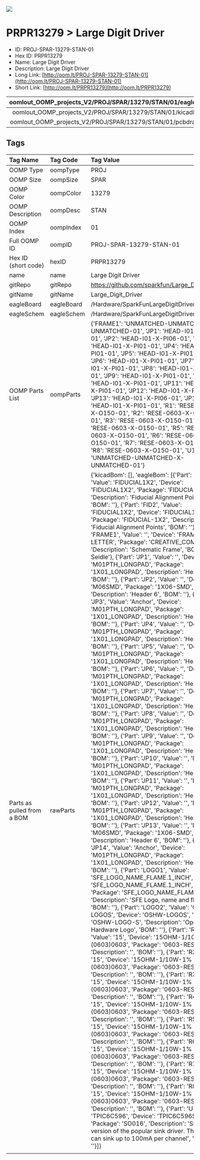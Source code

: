 


  
![][im]
# PRPR13279 > Large Digit Driver

- ID: PROJ-SPAR-13279-STAN-01
- Hex ID: PRPR13279
- Name: Large Digit Driver
- Description: Large Digit Driver
- Long Link: [http://oom.lt/PROJ-SPAR-13279-STAN-01](http://oom.lt/PROJ-SPAR-13279-STAN-01)
- Short Link: [http://oom.lt/PRPR13279](http://oom.lt/PRPR13279)
  

|oomlout_OOMP_projects_V2/PROJ/SPAR/13279/STAN/01/eagleImage.png|oomlout_OOMP_projects_V2/PROJ/SPAR/13279/STAN/01/eagleSchemImage.png|oomlout_OOMP_projects_V2/PROJ/SPAR/13279/STAN/01/kicadPcb3dFront.png|oomlout_OOMP_projects_V2/PROJ/SPAR/13279/STAN/01/kicadPcb3dBack.png|
| :---: | :---: | :---: | :---: |
|oomlout_OOMP_projects_V2/PROJ/SPAR/13279/STAN/01/kicadPcb3d.png|oomlout_OOMP_projects_V2/PROJ/SPAR/13279/STAN/01/bomBack.png|oomlout_OOMP_projects_V2/PROJ/SPAR/13279/STAN/01/bomFront.png|oomlout_OOMP_projects_V2/PROJ/SPAR/13279/STAN/01/pcbdraw.svg|
|oomlout_OOMP_projects_V2/PROJ/SPAR/13279/STAN/01/pcbdrawBack.svg||||

## Tags
  

|Tag Name|Tag Code|Tag Value|
| :--- | :--- | :--- |
|OOMP Type|oompType|PROJ|
|OOMP Size|oompSize|SPAR|
|OOMP Color|oompColor|13279|
|OOMP Description|oompDesc|STAN|
|OOMP Index|oompIndex|01|
|Full OOMP ID|oompID|PROJ-SPAR-13279-STAN-01|
|Hex ID (short code)|hexID|PRPR13279|
|name|name|Large Digit Driver|
|gitRepo|gitRepo|https://github.com/sparkfun/Large_Digit_Driver|
|gitName|gitName|Large_Digit_Driver|
|eagleBoard|eagleBoard|/Hardware/SparkFunLargeDigitDriver.brd|
|eagleSchem|eagleSchem|/Hardware/SparkFunLargeDigitDriver.sch|
|OOMP Parts List|oompParts|{'FRAME1': 'UNMATCHED-UNMATCHED-X-UNMATCHED-01', 'JP1': 'HEAD-I01-X-PI01-01', 'JP2': 'HEAD-I01-X-PI06-01', 'JP3': 'HEAD-I01-X-PI01-01', 'JP4': 'HEAD-I01-X-PI01-01', 'JP5': 'HEAD-I01-X-PI01-01', 'JP6': 'HEAD-I01-X-PI01-01', 'JP7': 'HEAD-I01-X-PI01-01', 'JP8': 'HEAD-I01-X-PI01-01', 'JP9': 'HEAD-I01-X-PI01-01', 'JP10': 'HEAD-I01-X-PI01-01', 'JP11': 'HEAD-I01-X-PI01-01', 'JP12': 'HEAD-I01-X-PI01-01', 'JP13': 'HEAD-I01-X-PI06-01', 'JP14': 'HEAD-I01-X-PI01-01', 'R1': 'RESE-0603-X-O150-01', 'R2': 'RESE-0603-X-O150-01', 'R3': 'RESE-0603-X-O150-01', 'R4': 'RESE-0603-X-O150-01', 'R5': 'RESE-0603-X-O150-01', 'R6': 'RESE-0603-X-O150-01', 'R7': 'RESE-0603-X-O150-01', 'R8': 'RESE-0603-X-O150-01', 'U1': 'UNMATCHED-UNMATCHED-X-UNMATCHED-01'}|
|Parts as pulled from a BOM|rawParts|{'kicadBom': [], 'eagleBom': [{'Part': 'FID1', 'Value': 'FIDUCIAL1X2', 'Device': 'FIDUCIAL1X2', 'Package': 'FIDUCIAL-1X2', 'Description': 'Fiducial Alignment Points', 'BOM': ''}, {'Part': 'FID2', 'Value': 'FIDUCIAL1X2', 'Device': 'FIDUCIAL1X2', 'Package': 'FIDUCIAL-1X2', 'Description': 'Fiducial Alignment Points', 'BOM': ''}, {'Part': 'FRAME1', 'Value': '', 'Device': 'FRAME-LETTER', 'Package': 'CREATIVE_COMMONS', 'Description': 'Schematic Frame', 'BOM': 'N. Seidle'}, {'Part': 'JP1', 'Value': '', 'Device': 'M01PTH_LONGPAD', 'Package': '1X01_LONGPAD', 'Description': 'Header 1', 'BOM': ''}, {'Part': 'JP2', 'Value': '', 'Device': 'M06SMD', 'Package': '1X06-SMD', 'Description': 'Header 6', 'BOM': ''}, {'Part': 'JP3', 'Value': 'Anchor', 'Device': 'M01PTH_LONGPAD', 'Package': '1X01_LONGPAD', 'Description': 'Header 1', 'BOM': ''}, {'Part': 'JP4', 'Value': '', 'Device': 'M01PTH_LONGPAD', 'Package': '1X01_LONGPAD', 'Description': 'Header 1', 'BOM': ''}, {'Part': 'JP5', 'Value': '', 'Device': 'M01PTH_LONGPAD', 'Package': '1X01_LONGPAD', 'Description': 'Header 1', 'BOM': ''}, {'Part': 'JP6', 'Value': '', 'Device': 'M01PTH_LONGPAD', 'Package': '1X01_LONGPAD', 'Description': 'Header 1', 'BOM': ''}, {'Part': 'JP7', 'Value': '', 'Device': 'M01PTH_LONGPAD', 'Package': '1X01_LONGPAD', 'Description': 'Header 1', 'BOM': ''}, {'Part': 'JP8', 'Value': '', 'Device': 'M01PTH_LONGPAD', 'Package': '1X01_LONGPAD', 'Description': 'Header 1', 'BOM': ''}, {'Part': 'JP9', 'Value': '', 'Device': 'M01PTH_LONGPAD', 'Package': '1X01_LONGPAD', 'Description': 'Header 1', 'BOM': ''}, {'Part': 'JP10', 'Value': '', 'Device': 'M01PTH_LONGPAD', 'Package': '1X01_LONGPAD', 'Description': 'Header 1', 'BOM': ''}, {'Part': 'JP11', 'Value': '', 'Device': 'M01PTH_LONGPAD', 'Package': '1X01_LONGPAD', 'Description': 'Header 1', 'BOM': ''}, {'Part': 'JP12', 'Value': '', 'Device': 'M01PTH_LONGPAD', 'Package': '1X01_LONGPAD', 'Description': 'Header 1', 'BOM': ''}, {'Part': 'JP13', 'Value': '', 'Device': 'M06SMD', 'Package': '1X06-SMD', 'Description': 'Header 6', 'BOM': ''}, {'Part': 'JP14', 'Value': 'Anchor', 'Device': 'M01PTH_LONGPAD', 'Package': '1X01_LONGPAD', 'Description': 'Header 1', 'BOM': ''}, {'Part': 'LOGO1', 'Value': 'SFE_LOGO_NAME_FLAME.1_INCH', 'Device': 'SFE_LOGO_NAME_FLAME.1_INCH', 'Package': 'SFE_LOGO_NAME_FLAME_.1', 'Description': 'SFE Logo, name and flame', 'BOM': ''}, {'Part': 'LOGO2', 'Value': 'OSHW-LOGOS', 'Device': 'OSHW-LOGOS', 'Package': 'OSHW-LOGO-S', 'Description': 'Open Source Hardware Logo', 'BOM': ''}, {'Part': 'R1', 'Value': '15', 'Device': '15OHM-1/10W-1%(0603)0603', 'Package': '0603-RES', 'Description': '', 'BOM': ''}, {'Part': 'R2', 'Value': '15', 'Device': '15OHM-1/10W-1%(0603)0603', 'Package': '0603-RES', 'Description': '', 'BOM': ''}, {'Part': 'R3', 'Value': '15', 'Device': '15OHM-1/10W-1%(0603)0603', 'Package': '0603-RES', 'Description': '', 'BOM': ''}, {'Part': 'R4', 'Value': '15', 'Device': '15OHM-1/10W-1%(0603)0603', 'Package': '0603-RES', 'Description': '', 'BOM': ''}, {'Part': 'R5', 'Value': '15', 'Device': '15OHM-1/10W-1%(0603)0603', 'Package': '0603-RES', 'Description': '', 'BOM': ''}, {'Part': 'R6', 'Value': '15', 'Device': '15OHM-1/10W-1%(0603)0603', 'Package': '0603-RES', 'Description': '', 'BOM': ''}, {'Part': 'R7', 'Value': '15', 'Device': '15OHM-1/10W-1%(0603)0603', 'Package': '0603-RES', 'Description': '', 'BOM': ''}, {'Part': 'R8', 'Value': '15', 'Device': '15OHM-1/10W-1%(0603)0603', 'Package': '0603-RES', 'Description': '', 'BOM': ''}, {'Part': 'U1', 'Value': 'TPIC6C596', 'Device': 'TPIC6C596SOIC', 'Package': 'SO016', 'Description': 'SMD version of the popular sink driver. This version can sink up to 100mA per channel', 'BOM': ''}]}|
||||



[im]: PROJ/SPAR/13279/STAN/01/kicadPcb3d_450.png
